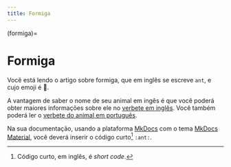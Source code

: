```yaml
---
title: Formiga
---
```


(formiga)=

# Formiga

Você está lendo o artigo sobre formiga, que em inglês se escreve 
`ant`, e cujo emoji é 🐜.

A vantagem de saber o nome de seu animal em ingês é que você poderá obter maiores informações sobre ele no [verbete em inglês](wikien:ant). 
Você também poderá ler o [verbete do animal em português](wikipt:formiga).

Na sua documentação, usando a plataforma [MkDocs](https://www.mkdocs.org/) com o tema [MkDocs Material](https://squidfunk.github.io/mkdocs-material/),
você deverá inserir o código curto[^1] `:ant:`.

[^1]: Código curto, em inglês, é *short code*.
